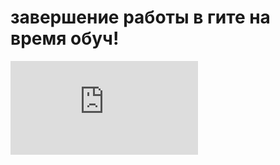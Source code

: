 # завершение работы в гите на время обуч!

![prosto](https://pibig.info/104304-rassvet-nad-okeanom.html)

